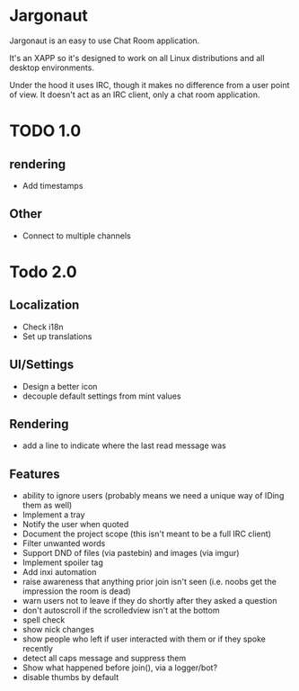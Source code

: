 # Jargonaut

Jargonaut is an easy to use Chat Room application.

It's an XAPP so it's designed to work on all Linux distributions and all desktop environments.

Under the hood it uses IRC, though it makes no difference from a user point of view. It doesn't act as an IRC client, only a chat room application.

# TODO 1.0

## rendering

- Add timestamps

## Other

- Connect to multiple channels

# Todo 2.0

## Localization

- Check i18n
- Set up translations

## UI/Settings

- Design a better icon
- decouple default settings from mint values

## Rendering

- add a line to indicate where the last read message was

## Features

- ability to ignore users (probably means we need a unique way of IDing them as well)
- Implement a tray
- Notify the user when quoted
- Document the project scope (this isn't meant to be a full IRC client)
- Filter unwanted words
- Support DND of files (via pastebin) and images (via imgur)
- Implement spoiler tag
- Add inxi automation
- raise awareness that anything prior join isn't seen (i.e. noobs get the impression the room is dead)
- warn users not to leave if they do shortly after they asked a question
- don't autoscroll if the scrolledview isn't at the bottom
- spell check
- show nick changes
- show people who left if user interacted with them or if they spoke recently
- detect all caps message and suppress them
- Show what happened before join(), via a logger/bot?
- disable thumbs by default